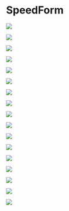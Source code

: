 # SpeedForm 
![](http://ox55f9bg6.bkt.clouddn.com/2017-11-27-142842.jpg)

 

![](http://ox55f9bg6.bkt.clouddn.com/2017-11-27-142838.jpg)

 

![](http://ox55f9bg6.bkt.clouddn.com/2017-11-27-142929.jpg)

 

![](http://ox55f9bg6.bkt.clouddn.com/2017-11-27-142934.jpg)

 

![](http://ox55f9bg6.bkt.clouddn.com/2017-11-27-142859.jpg)

 

![](http://ox55f9bg6.bkt.clouddn.com/2017-11-27-142849.jpg)

 

![](http://ox55f9bg6.bkt.clouddn.com/2017-11-27-142844.jpg)

 

![](http://ox55f9bg6.bkt.clouddn.com/2017-11-27-142928.jpg)

 

![](http://ox55f9bg6.bkt.clouddn.com/2017-11-27-142925.jpg)

 

![](http://ox55f9bg6.bkt.clouddn.com/2017-11-27-142918.jpg)

 

![](http://ox55f9bg6.bkt.clouddn.com/2017-11-27-142904.jpg)

 

![](http://ox55f9bg6.bkt.clouddn.com/2017-11-27-142855.jpg)

 

![](http://ox55f9bg6.bkt.clouddn.com/2017-11-27-142922.jpg)

 

![](http://ox55f9bg6.bkt.clouddn.com/2017-11-27-142851.jpg)

 

![](http://ox55f9bg6.bkt.clouddn.com/2017-11-27-142916.jpg)

 

![](http://ox55f9bg6.bkt.clouddn.com/2017-11-27-142901.jpg)

 

![](http://ox55f9bg6.bkt.clouddn.com/2017-11-27-142835.jpg)

 

